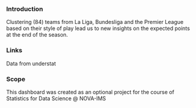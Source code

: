 ### Introduction
Clustering (84) teams from La Liga, Bundesliga and the Premier League based on their style of play lead us to new insights on the expected points at the end of the season.

### Links
Data from understat 

### Scope
This dashboard was created as an optional project for the course of Statistics for Data Science @ NOVA-IMS
